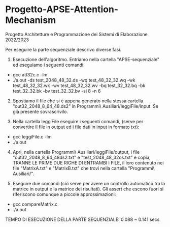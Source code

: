# Progetto-APSE-Attention-Mechanism
Progetto Architetture e Programmazione dei Sistemi di Elaborazione 2022/2023

Per eseguire la parte sequenziale descrivo diverse fasi.
1) Esecuzione dell'algoritmo.
    Entriamo nella cartella "APSE-sequenziale" ed eseguiamo i seguenti comandi:
  - gcc att32c.c -lm
  - ./a.out -ds test_2048_48_32.ds -wq test_48_32_32.wq -wk test_48_32_32.wk -wv test_48_32_32.wv -bq test_32_32.bq -bk test_32_32.bk -bv test_32_32.bv -si 8 -n 6
          
2) Spostiamo il file che si è appena generato nella stessa cartella "out32_2048_8_64_48.ds2" in Programmi\ Ausiliari/leggiFile/input. Se già presente sovrascrivilo.

3) Nella cartella leggiFile eseguire i seguenti comandi, (serve per convertire il file in output ed i file dati in input in formato txt):
  - gcc leggiFile.c -lm
  - ./a.out
        
4) Apri, nella cartella Programmi\ Ausiliari/leggiFile/output, i file "out32_2048_8_64_48ds2.txt" e "test_2048_48_32os.txt" e copia, TRANNE LE PRIME DUE RIGHE DI ENTRAMBI I FILE, il loro contenuto nei file "MatrixA.txt" e "MatrixB.txt" che trovi nella cartella "Programmi\ Ausiliari/".

5) Eseguire due comandi (ciò serve per avere un controllo automatico tra la matrice in output e la matrice dei risultati). Gli assert che escono fuori si riferiscono comunque a piccole approssimazioni:
  - gcc compareMatrix.c
  - ./a.out
  
  TEMPO DI ESECUZIONE DELLA PARTE SEQUENZIALE: 0.088 ~ 0.141 secs
